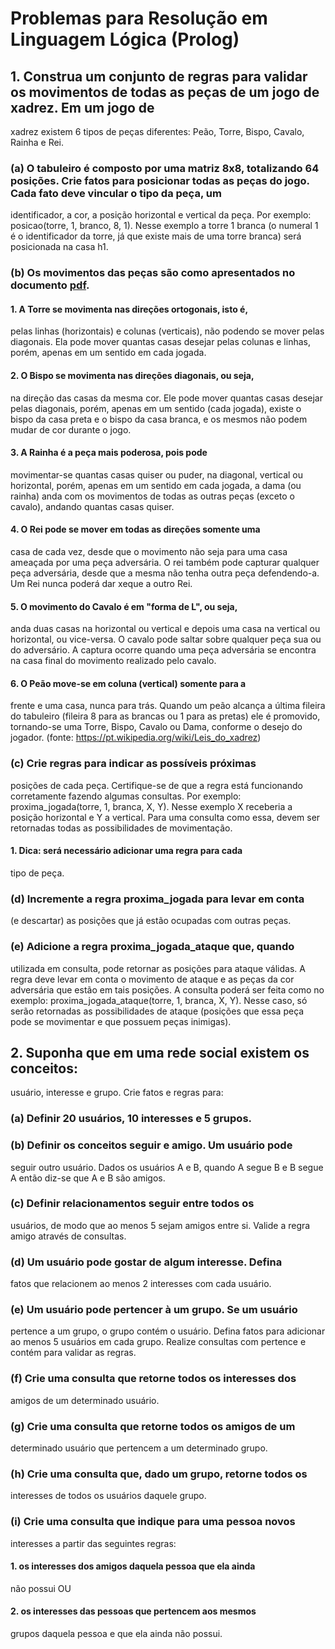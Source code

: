 # Problemas para Resolução em Linguagem Lógica (Prolog)

## 1. Construa um conjunto de regras para validar os movimentos de todas as peças de um jogo de xadrez. Em um jogo de 
xadrez existem 6 tipos de peças diferentes: Peão, Torre, Bispo, Cavalo, Rainha e Rei.

### (a) O tabuleiro é composto por uma matriz 8x8, totalizando 64 posições. Crie fatos para posicionar todas as peças do jogo. Cada fato deve vincular o tipo da peça, um
identificador, a cor, a posição horizontal e vertical da peça. Por exemplo: posicao(torre, 1, branco, 8, 1). Nesse exemplo a torre 1 branca (o numeral 1 é o
identificador da torre, já que existe mais de uma torre branca) será posicionada na casa h1.
### (b) Os movimentos das peças são como apresentados no documento [pdf](https://github.com/MarconiBraga/PrologLP-2018/blob/master/Trabalho/pdf_atividade.pdf). 

#### 1. A Torre se movimenta nas direções ortogonais, isto é,
pelas linhas (horizontais) e colunas (verticais), não
podendo se mover pelas diagonais. Ela pode mover
quantas casas desejar pelas colunas e linhas, porém,
apenas em um sentido em cada jogada.
#### 2. O Bispo se movimenta nas direções diagonais, ou seja,
na direção das casas da mesma cor. Ele pode mover
quantas casas desejar pelas diagonais, porém, apenas
em um sentido (cada jogada), existe o bispo da casa
preta e o bispo da casa branca, e os mesmos não podem
mudar de cor durante o jogo.
#### 3. A Rainha é a peça mais poderosa, pois pode
movimentar-se quantas casas quiser ou puder, na
diagonal, vertical ou horizontal, porém, apenas em um
sentido em cada jogada, a dama (ou rainha) anda com
os movimentos de todas as outras peças (exceto o
cavalo), andando quantas casas quiser.
#### 4. O Rei pode se mover em todas as direções somente uma
casa de cada vez, desde que o movimento não seja para
uma casa ameaçada por uma peça adversária. O rei
também pode capturar qualquer peça adversária, desde
que a mesma não tenha outra peça defendendo-a. Um Rei
nunca poderá dar xeque a outro Rei.
#### 5. O movimento do Cavalo é em "forma de L", ou seja,
anda duas casas na horizontal ou vertical e depois
uma casa na vertical ou horizontal, ou vice-versa. O
cavalo pode saltar sobre qualquer peça sua ou do
adversário. A captura ocorre quando uma peça
adversária se encontra na casa final do movimento
realizado pelo cavalo.
#### 6. O Peão move-se em coluna (vertical) somente para a
frente e uma casa, nunca para trás. Quando um peão
alcança a última fileira do tabuleiro (fileira 8 para
as brancas ou 1 para as pretas) ele é promovido,
tornando-se uma Torre, Bispo, Cavalo ou Dama,
conforme o desejo do jogador.
(fonte: https://pt.wikipedia.org/wiki/Leis_do_xadrez)

### (c) Crie regras para indicar as possíveis próximas
posições de cada peça. Certifique-se de que a regra está
funcionando corretamente fazendo algumas consultas. Por
exemplo: proxima_jogada(torre, 1, branca, X, Y). Nesse
exemplo X receberia a posição horizontal e Y a vertical.
Para uma consulta como essa, devem ser retornadas todas
as possibilidades de movimentação.
#### 1. Dica: será necessário adicionar uma regra para cada
tipo de peça.
### (d) Incremente a regra proxima_jogada para levar em conta
(e descartar) as posições que já estão ocupadas com
outras peças.
### (e) Adicione a regra proxima_jogada_ataque que, quando
utilizada em consulta, pode retornar as posições para
ataque válidas. A regra deve levar em conta o movimento
de ataque e as peças da cor adversária que estão em tais
posições. A consulta poderá ser feita como no exemplo:
proxima_jogada_ataque(torre, 1, branca, X, Y). Nesse
caso, só serão retornadas as possibilidades de ataque
(posições que essa peça pode se movimentar e que possuem
peças inimigas).

## 2. Suponha que em uma rede social existem os conceitos:
usuário, interesse e grupo. Crie fatos e regras para:

### (a) Definir 20 usuários, 10 interesses e 5 grupos.
### (b) Definir os conceitos seguir e amigo. Um usuário pode
seguir outro usuário. Dados os usuários A e B, quando A
segue B e B segue A então diz-se que A e B são amigos.
### (c) Definir relacionamentos seguir entre todos os
usuários, de modo que ao menos 5 sejam amigos entre si.
Valide a regra amigo através de consultas.
### (d) Um usuário pode gostar de algum interesse. Defina
fatos que relacionem ao menos 2 interesses com cada
usuário.
### (e) Um usuário pode pertencer à um grupo. Se um usuário
pertence a um grupo, o grupo contém o usuário. Defina
fatos para adicionar ao menos 5 usuários em cada grupo.
Realize consultas com pertence e contém para validar as
regras.
### (f) Crie uma consulta que retorne todos os interesses dos
amigos de um determinado usuário.
### (g) Crie uma consulta que retorne todos os amigos de um
determinado usuário que pertencem a um determinado
grupo.
### (h) Crie uma consulta que, dado um grupo, retorne todos os
interesses de todos os usuários daquele grupo.
### (i) Crie uma consulta que indique para uma pessoa novos
interesses a partir das seguintes regras:

#### 1. os interesses dos amigos daquela pessoa que ela ainda
não possui OU
#### 2. os interesses das pessoas que pertencem aos mesmos
grupos daquela pessoa e que ela ainda não possui.